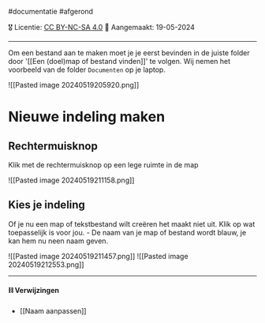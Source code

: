 #documentatie  #afgerond

🎖️ Licentie: [CC BY-NC-SA 4.0](https://creativecommons.org/licenses/by-nc-sa/4.0/)
📅 Aangemaakt: 19-05-2024

---
Om een bestand aan te maken moet je je eerst bevinden in de juiste folder door '[[Een (doel)map of bestand vinden]]' te volgen. Wij nemen het voorbeeld van de folder `Documenten` op je laptop.

![[Pasted image 20240519205920.png]]

# Nieuwe indeling maken
## Rechtermuisknop
Klik met de rechtermuisknop op een lege ruimte in de map

![[Pasted image 20240519211158.png]]

## Kies je indeling
Of je nu een map of tekstbestand wilt creëren het maakt niet uit. Klik op wat toepasselijk is voor jou. - De naam van je map of bestand wordt blauw, je kan hem nu neen naam geven.

![[Pasted image 20240519211457.png]]
![[Pasted image 20240519212553.png]]

---
#### ⛓️ Verwijzingen
* [[Naam aanpassen]]